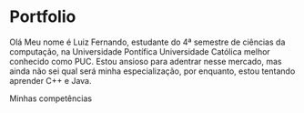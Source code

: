 # Portfolio

Olá Meu nome é Luiz Fernando, estudante do 4ª semestre de ciências da computação, na Universidade Pontífica Universidade Católica melhor conhecido como PUC. Estou ansioso para adentrar nesse mercado, mas ainda não sei qual será minha especialização,
por enquanto, estou tentando aprender C++ e Java. 

Minhas competências 
